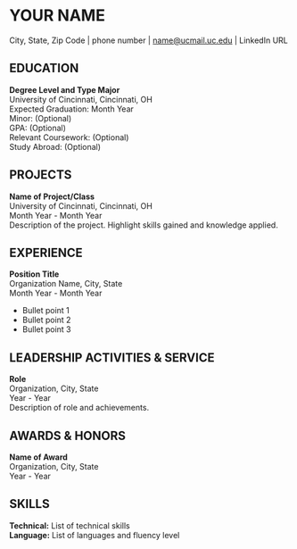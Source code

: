 # YOUR NAME
City, State, Zip Code | phone number | name@ucmail.uc.edu | LinkedIn URL

## EDUCATION
**Degree Level and Type Major**  
University of Cincinnati, Cincinnati, OH  
Expected Graduation: Month Year  
Minor: (Optional)  
GPA: (Optional)  
Relevant Coursework: (Optional)  
Study Abroad: (Optional)

## PROJECTS
**Name of Project/Class**  
University of Cincinnati, Cincinnati, OH  
Month Year - Month Year  
Description of the project. Highlight skills gained and knowledge applied.

## EXPERIENCE
**Position Title**  
Organization Name, City, State  
Month Year - Month Year  
- Bullet point 1
- Bullet point 2
- Bullet point 3

## LEADERSHIP ACTIVITIES & SERVICE
**Role**  
Organization, City, State  
Year - Year  
Description of role and achievements.

## AWARDS & HONORS
**Name of Award**  
Organization, City, State  
Year - Year

## SKILLS
**Technical:** List of technical skills  
**Language:** List of languages and fluency level

